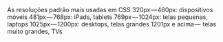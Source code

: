As resoluções padrão mais usadas em CSS
320px — 480px: dispositivos móveis
481px — 768px: iPads, tablets
769px — 1024px: telas pequenas, laptops
1025px — 1200px: desktops, telas grandes
1201px e acima —  telas muito grandes, TVs